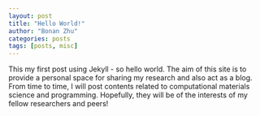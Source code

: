 ```yaml
---
layout: post
title: "Hello World!"
author: "Bonan Zhu"
categories: posts
tags: [posts, misc]
---
```


This my first post using Jekyll - so hello world.
The aim of this site is to provide a personal space for sharing my research and also act as a blog.
From time to time, I will post contents related to computational materials science and programming.
Hopefully, they will be of the interests of my fellow researchers and peers!
